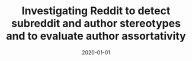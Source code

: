 ---
title: 'Investigating Reddit to detect subreddit and author stereotypes and to evaluate author assortativity'
collection: publications
permalink: /publication/2020-01-01-Journal of Information Science-Investigating-Reddit.md
excerpt: 'F. Cauteruccio, E.  Corradini, G.  Terracina, D.  Ursino, L.  Virgili'
date: 2020-01-01
venue: 'Journal of Information Science'
link: 'https://doi.org/10.1177/0165551520979869'
location: 'Polytechnic University of Marche, University of Calabria'
---